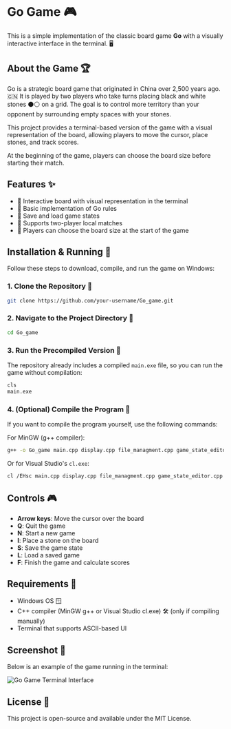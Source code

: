# Go Game 🎮

This is a simple implementation of the classic board game **Go** with a visually interactive interface in the terminal. 🖥️

## About the Game 🏆
Go is a strategic board game that originated in China over 2,500 years ago. 🇨🇳 It is played by two players who take turns placing black and white stones ⚫⚪ on a grid. The goal is to control more territory than your opponent by surrounding empty spaces with your stones.

This project provides a terminal-based version of the game with a visual representation of the board, allowing players to move the cursor, place stones, and track scores.

At the beginning of the game, players can choose the board size before starting their match.

## Features ✨
- 🎲 Interactive board with visual representation in the terminal
- 📜 Basic implementation of Go rules
- 💾 Save and load game states
- 👥 Supports two-player local matches
- 📏 Players can choose the board size at the start of the game

## Installation & Running 🚀
Follow these steps to download, compile, and run the game on Windows:

### 1. Clone the Repository 📂
```sh
git clone https://github.com/your-username/Go_game.git
```

### 2. Navigate to the Project Directory 📁
```sh
cd Go_game
```

### 3. Run the Precompiled Version 🏁
The repository already includes a compiled `main.exe` file, so you can run the game without compilation:
```sh
cls
main.exe
```

### 4. (Optional) Compile the Program 🔧
If you want to compile the program yourself, use the following commands:

For MinGW (g++ compiler):
```sh
g++ -o Go_game main.cpp display.cpp file_managment.cpp game_state_editor.cpp stones.cpp variable_managment.cpp -std=c++17
```
Or for Visual Studio's `cl.exe`:
```sh
cl /EHsc main.cpp display.cpp file_managment.cpp game_state_editor.cpp stones.cpp variable_managment.cpp finish.cpp conio2.cpp
```

## Controls 🎮
- **Arrow keys**: Move the cursor over the board
- **Q**: Quit the game
- **N**: Start a new game
- **I**: Place a stone on the board
- **S**: Save the game state
- **L**: Load a saved game
- **F**: Finish the game and calculate scores

## Requirements 📌
- Windows OS 🪟
- C++ compiler (MinGW g++ or Visual Studio cl.exe) 🛠️ (only if compiling manually)
- Terminal that supports ASCII-based UI

## Screenshot 📸
Below is an example of the game running in the terminal:

![Go Game Terminal Interface](https://github.com/user-attachments/assets/07078469-a4ee-4ec4-ac90-acfac64bd4be)

## License 📜
This project is open-source and available under the MIT License.
